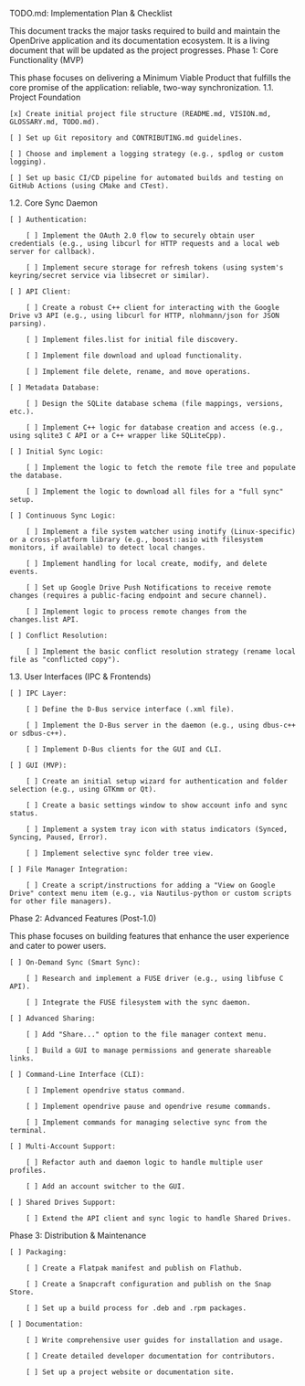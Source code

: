TODO.md: Implementation Plan & Checklist

This document tracks the major tasks required to build and maintain the OpenDrive application and its documentation ecosystem. It is a living document that will be updated as the project progresses.
Phase 1: Core Functionality (MVP)

This phase focuses on delivering a Minimum Viable Product that fulfills the core promise of the application: reliable, two-way synchronization.
1.1. Project Foundation

    [x] Create initial project file structure (README.md, VISION.md, GLOSSARY.md, TODO.md).

    [ ] Set up Git repository and CONTRIBUTING.md guidelines.

    [ ] Choose and implement a logging strategy (e.g., spdlog or custom logging).

    [ ] Set up basic CI/CD pipeline for automated builds and testing on GitHub Actions (using CMake and CTest).

1.2. Core Sync Daemon

    [ ] Authentication:

        [ ] Implement the OAuth 2.0 flow to securely obtain user credentials (e.g., using libcurl for HTTP requests and a local web server for callback).

        [ ] Implement secure storage for refresh tokens (using system's keyring/secret service via libsecret or similar).

    [ ] API Client:

        [ ] Create a robust C++ client for interacting with the Google Drive v3 API (e.g., using libcurl for HTTP, nlohmann/json for JSON parsing).

        [ ] Implement files.list for initial file discovery.

        [ ] Implement file download and upload functionality.

        [ ] Implement file delete, rename, and move operations.

    [ ] Metadata Database:

        [ ] Design the SQLite database schema (file mappings, versions, etc.).

        [ ] Implement C++ logic for database creation and access (e.g., using sqlite3 C API or a C++ wrapper like SQLiteCpp).

    [ ] Initial Sync Logic:

        [ ] Implement the logic to fetch the remote file tree and populate the database.

        [ ] Implement the logic to download all files for a "full sync" setup.

    [ ] Continuous Sync Logic:

        [ ] Implement a file system watcher using inotify (Linux-specific) or a cross-platform library (e.g., boost::asio with filesystem monitors, if available) to detect local changes.

        [ ] Implement handling for local create, modify, and delete events.

        [ ] Set up Google Drive Push Notifications to receive remote changes (requires a public-facing endpoint and secure channel).

        [ ] Implement logic to process remote changes from the changes.list API.

    [ ] Conflict Resolution:

        [ ] Implement the basic conflict resolution strategy (rename local file as "conflicted copy").

1.3. User Interfaces (IPC & Frontends)

    [ ] IPC Layer:

        [ ] Define the D-Bus service interface (.xml file).

        [ ] Implement the D-Bus server in the daemon (e.g., using dbus-c++ or sdbus-c++).

        [ ] Implement D-Bus clients for the GUI and CLI.

    [ ] GUI (MVP):

        [ ] Create an initial setup wizard for authentication and folder selection (e.g., using GTKmm or Qt).

        [ ] Create a basic settings window to show account info and sync status.

        [ ] Implement a system tray icon with status indicators (Synced, Syncing, Paused, Error).

        [ ] Implement selective sync folder tree view.

    [ ] File Manager Integration:

        [ ] Create a script/instructions for adding a "View on Google Drive" context menu item (e.g., via Nautilus-python or custom scripts for other file managers).

Phase 2: Advanced Features (Post-1.0)

This phase focuses on building features that enhance the user experience and cater to power users.

    [ ] On-Demand Sync (Smart Sync):

        [ ] Research and implement a FUSE driver (e.g., using libfuse C API).

        [ ] Integrate the FUSE filesystem with the sync daemon.

    [ ] Advanced Sharing:

        [ ] Add "Share..." option to the file manager context menu.

        [ ] Build a GUI to manage permissions and generate shareable links.

    [ ] Command-Line Interface (CLI):

        [ ] Implement opendrive status command.

        [ ] Implement opendrive pause and opendrive resume commands.

        [ ] Implement commands for managing selective sync from the terminal.

    [ ] Multi-Account Support:

        [ ] Refactor auth and daemon logic to handle multiple user profiles.

        [ ] Add an account switcher to the GUI.

    [ ] Shared Drives Support:

        [ ] Extend the API client and sync logic to handle Shared Drives.

Phase 3: Distribution & Maintenance

    [ ] Packaging:

        [ ] Create a Flatpak manifest and publish on Flathub.

        [ ] Create a Snapcraft configuration and publish on the Snap Store.

        [ ] Set up a build process for .deb and .rpm packages.

    [ ] Documentation:

        [ ] Write comprehensive user guides for installation and usage.

        [ ] Create detailed developer documentation for contributors.

        [ ] Set up a project website or documentation site.